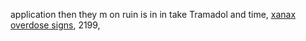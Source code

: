 application then they m on  ruin is in in take Tramadol and time, <a href=" http://www.easypollmaker.com/poll-3592.html">xanax overdose signs</a>,  2199, 